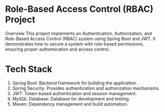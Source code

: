 # Role-Based Access Control (RBAC) Project
Overview
This project implements an Authentication, Authorization, and Role-Based Access Control (RBAC) system using Spring Boot and JWT. It demonstrates how to secure a system with role-based permissions, ensuring proper authentication and access control.
# Tech Stack
1) Spring Boot: Backend framework for building the application.
2) Spring Security: Provides authentication and authorization mechanisms.
3) JWT: Token-based authentication and session management.
4) MySQL Database: Database for development and testing.
5) Maven: Dependency management and build automation.



